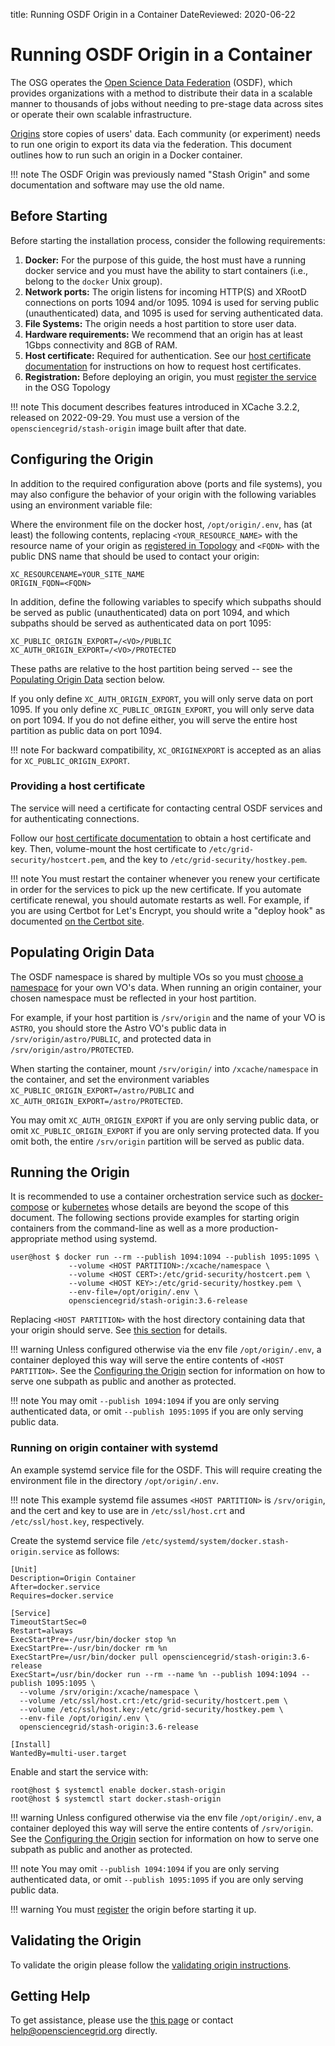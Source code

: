 title: Running OSDF Origin in a Container
DateReviewed: 2020-06-22

Running OSDF Origin in a Container
========================================

The OSG operates the [Open Science Data Federation](overview.md) (OSDF), which
provides organizations with a method to distribute their data in a scalable manner to thousands of jobs without needing
to pre-stage data across sites or operate their own scalable infrastructure.

[Origins](install-origin.md) store copies of users' data.
Each community (or experiment) needs to run one origin to export its data via the federation.
This document outlines how to run such an origin in a Docker container.

!!! note
    The OSDF Origin was previously named "Stash Origin" and some documentation and software may use the old name.

Before Starting
---------------

Before starting the installation process, consider the following requirements:

1. **Docker:** For the purpose of this guide, the host must have a running docker service and you must have the ability
to start containers (i.e., belong to the `docker` Unix group).
1. **Network ports:** The origin listens for incoming HTTP(S) and XRootD connections on ports 1094 and/or 1095.
   1094 is used for serving public (unauthenticated) data, and 1095 is used for serving authenticated data.
1. **File Systems:** The origin needs a host partition to store user data.
1. **Hardware requirements:** We recommend that an origin has at least 1Gbps connectivity and 8GB of RAM.
1. **Host certificate:** Required for authentication.
  See our [host certificate documentation](../../security/host-certs.md) for instructions on how to request host certificates.
1. **Registration:** Before deploying an origin, you must
   [register the service](install-origin.md#registering-the-origin) in the OSG Topology

!!! note
    This document describes features introduced in XCache 3.2.2, released on 2022-09-29.
    You must use a version of the `opensciencegrid/stash-origin` image built after that date.

Configuring the Origin
----------------------

In addition to the required configuration above (ports and file systems), you may also configure the behavior of your
origin with the following variables using an environment variable file:

Where the environment file on the docker host, `/opt/origin/.env`, has (at least) the following contents,
replacing `<YOUR_RESOURCE_NAME>` with the resource name of your origin as
[registered in Topology](install-origin.md#registering-the-origin)
and `<FQDN>` with the public DNS name that should be used to contact your origin:

```file
XC_RESOURCENAME=YOUR_SITE_NAME
ORIGIN_FQDN=<FQDN>
```

In addition, define the following variables to specify which subpaths should be served as public (unauthenticated) data
on port 1094, and which subpaths should be served as authenticated data on port 1095:

```file
XC_PUBLIC_ORIGIN_EXPORT=/<VO>/PUBLIC
XC_AUTH_ORIGIN_EXPORT=/<VO>/PROTECTED
```

These paths are relative to the host partition being served -- see the [Populating Origin Data](#populating-origin-data)
section below.

If you only define `XC_AUTH_ORIGIN_EXPORT`, you will only serve data on port 1095.
If you only define `XC_PUBLIC_ORIGIN_EXPORT`, you will only serve data on port 1094.
If you do not define either, you will serve the entire host partition as public data on port 1094.

!!! note
    For backward compatibility, `XC_ORIGINEXPORT` is accepted as an alias for `XC_PUBLIC_ORIGIN_EXPORT`.

### Providing a host certificate

The service will need a certificate for contacting central OSDF services and for authenticating connections.

Follow our [host certificate documentation](../../security/host-certs.md) to obtain a host certificate and key.
Then, volume-mount the host certificate to `/etc/grid-security/hostcert.pem`,
and the key to `/etc/grid-security/hostkey.pem`.

!!! note
    You must restart the container whenever you renew your certificate
    in order for the services to pick up the new certificate.
    If you automate certificate renewal, you should automate restarts as well.
    For example, if you are using Certbot for Let's Encrypt, you should write a "deploy hook" as documented
    [on the Certbot site](https://certbot.eff.org/docs/using.html#renewing-certificates).


Populating Origin Data
----------------------

The OSDF namespace is shared by multiple VOs so you must
[choose a namespace](vo-data.md#choosing-namespaces) for your own VO's data.
When running an origin container, your chosen namespace must be reflected in your host partition.

For example, if your host partition is `/srv/origin` and the name of your VO is `ASTRO`,
you should store the Astro VO's public data in `/srv/origin/astro/PUBLIC`,
and protected data in `/srv/origin/astro/PROTECTED`.

When starting the container, mount `/srv/origin/` into `/xcache/namespace` in the container,
and set the environment variables `XC_PUBLIC_ORIGIN_EXPORT=/astro/PUBLIC` and `XC_AUTH_ORIGIN_EXPORT=/astro/PROTECTED`.

You may omit `XC_AUTH_ORIGIN_EXPORT` if you are only serving public data,
or omit `XC_PUBLIC_ORIGIN_EXPORT` if you are only serving protected data.
If you omit both, the entire `/srv/origin` partition will be served as public data.


Running the Origin
------------------

It is recommended to use a container orchestration service such as [docker-compose](https://docs.docker.com/compose/)
or [kubernetes](https://kubernetes.io/) whose details are beyond the scope of this document.
The following sections provide examples for starting origin containers from the command-line as well as a more
production-appropriate method using systemd.

```console
user@host $ docker run --rm --publish 1094:1094 --publish 1095:1095 \
             --volume <HOST PARTITION>:/xcache/namespace \
             --volume <HOST CERT>:/etc/grid-security/hostcert.pem \
             --volume <HOST KEY>:/etc/grid-security/hostkey.pem \
             --env-file=/opt/origin/.env \
             opensciencegrid/stash-origin:3.6-release
```

Replacing `<HOST PARTITION>` with the host directory containing data that your origin should serve.
See [this section](#populating-origin-data) for details.

!!! warning
    Unless configured otherwise via the env file `/opt/origin/.env`,
    a container deployed this way will serve the entire contents of `<HOST PARTITION>`.
    See the [Configuring the Origin](#configuring-the-origin) section for information on how to
    serve one subpath as public and another as protected.

!!! note
    You may omit `--publish 1094:1094` if you are only serving authenticated data,
    or omit `--publish 1095:1095` if you are only serving public data.

### Running on origin container with systemd

An example systemd service file for the OSDF.
This will require creating the environment file in the directory `/opt/origin/.env`.

!!! note
    This example systemd file assumes `<HOST PARTITION>` is `/srv/origin`,
    and the cert and key to use are in `/etc/ssl/host.crt` and `/etc/ssl/host.key`,
    respectively.

Create the systemd service file `/etc/systemd/system/docker.stash-origin.service` as follows:

```file
[Unit]
Description=Origin Container
After=docker.service
Requires=docker.service

[Service]
TimeoutStartSec=0
Restart=always
ExecStartPre=-/usr/bin/docker stop %n
ExecStartPre=-/usr/bin/docker rm %n
ExecStartPre=/usr/bin/docker pull opensciencegrid/stash-origin:3.6-release
ExecStart=/usr/bin/docker run --rm --name %n --publish 1094:1094 --publish 1095:1095 \
  --volume /srv/origin:/xcache/namespace \
  --volume /etc/ssl/host.crt:/etc/grid-security/hostcert.pem \
  --volume /etc/ssl/host.key:/etc/grid-security/hostkey.pem \
  --env-file /opt/origin/.env \
  opensciencegrid/stash-origin:3.6-release

[Install]
WantedBy=multi-user.target
```

Enable and start the service with:

```console
root@host $ systemctl enable docker.stash-origin
root@host $ systemctl start docker.stash-origin
```

!!! warning
    Unless configured otherwise via the env file `/opt/origin/.env`,
    a container deployed this way will serve the entire contents of `/srv/origin`.
    See the [Configuring the Origin](#configuring-the-origin) section for information on how to
    serve one subpath as public and another as protected.

!!! note
    You may omit `--publish 1094:1094` if you are only serving authenticated data,
    or omit `--publish 1095:1095` if you are only serving public data.

!!! warning
    You must [register](install-origin.md#registering-the-origin) the origin before starting it up.



Validating the Origin
---------------------

To validate the origin please follow the
[validating origin instructions](install-origin.md#verifying-the-origin-server).

Getting Help
------------

To get assistance, please use the [this page](../../common/help.md) or contact <help@opensciencegrid.org> directly.
